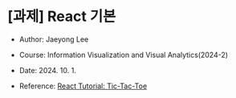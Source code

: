 # [과제] React 기본

* Author: Jaeyong Lee

* Course: Information Visualization and Visual Analytics(2024-2)

* Date: 2024\. 10. 1.

* Reference: [React Tutorial: Tic-Tac-Toe](https://react.dev/learn/tutorial-tic-tac-toe)

